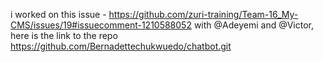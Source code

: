 i worked on this issue - https://github.com/zuri-training/Team-16_My-CMS/issues/19#issuecomment-1210588052 with @Adeyemi and @Victor, here is the link to the repo https://github.com/Bernadettechukwuedo/chatbot.git
